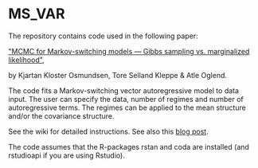 # MS_VAR

The repository contains code used in the following paper:

["MCMC for Markov-switching models — Gibbs sampling vs. marginalized likelihood"](https://www.tandfonline.com/doi/full/10.1080/03610918.2019.1565580),

by Kjartan Kloster Osmundsen, Tore Selland Kleppe & Atle Oglend.

The code fits a Markov-switching vector autoregressive model to data input. The user can specify the data, number of regimes and number of autoregressive terms. The regimes can be applied to the mean structure and/or the covariance structure.

See the wiki for detailed instructions. See also this [blog post](https://www.kjartako.no/post/stan-code-for-markov-switching-vector-autoregressive-models/).

The code assumes that the R-packages rstan and coda are installed (and rstudioapi if you are using Rstudio).

